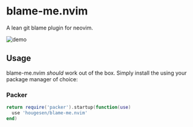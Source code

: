 # blame-me.nvim

A lean git blame plugin for neovim.

![demo](assets/demo.gif?raw=true)

## Usage

blame-me.nvim _should_ work out of the box. Simply install the using your package manager of choice:

### Packer

```lua
return require('packer').startup(function(use)
  use 'hougesen/blame-me.nvim'
end)
```

